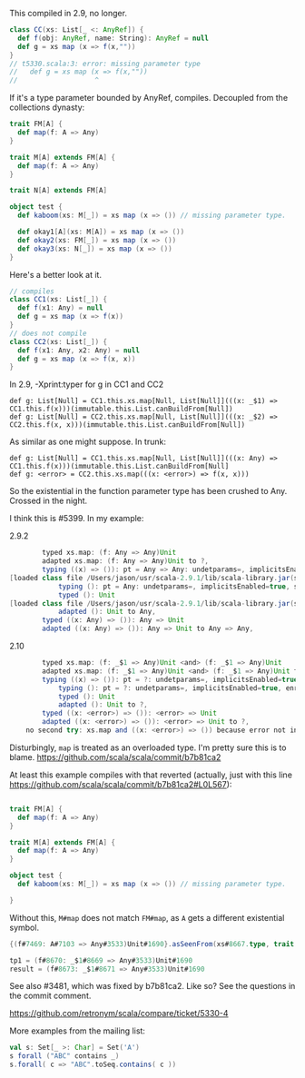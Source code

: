 This compiled in 2.9, no longer.
```scala
class CC(xs: List[_ <: AnyRef]) {
  def f(obj: AnyRef, name: String): AnyRef = null
  def g = xs map (x => f(x,""))
}
// t5330.scala:3: error: missing parameter type
//   def g = xs map (x => f(x,""))
//                   ^
```
If it's a type parameter bounded by AnyRef, compiles.
Decoupled from the collections dynasty:

```scala
trait FM[A] {
  def map(f: A => Any)
}

trait M[A] extends FM[A] {
  def map(f: A => Any)
}

trait N[A] extends FM[A]

object test {
  def kaboom(xs: M[_]) = xs map (x => ()) // missing parameter type.

  def okay1[A](xs: M[A]) = xs map (x => ())
  def okay2(xs: FM[_]) = xs map (x => ())
  def okay3(xs: N[_]) = xs map (x => ())
}
```
Here's a better look at it.
```scala
// compiles
class CC1(xs: List[_]) {
  def f(x1: Any) = null
  def g = xs map (x => f(x))
}
// does not compile
class CC2(xs: List[_]) {
  def f(x1: Any, x2: Any) = null
  def g = xs map (x => f(x, x))
}
```
In 2.9, -Xprint:typer for g in CC1 and CC2
```
def g: List[Null] = CC1.this.xs.map[Null, List[Null]](((x: _$1) => CC1.this.f(x)))(immutable.this.List.canBuildFrom[Null])
def g: List[Null] = CC2.this.xs.map[Null, List[Null]](((x: _$2) => CC2.this.f(x, x)))(immutable.this.List.canBuildFrom[Null])
```
As similar as one might suppose.  In trunk:
```
def g: List[Null] = CC1.this.xs.map[Null, List[Null]](((x: Any) => CC1.this.f(x)))(immutable.this.List.canBuildFrom[Null]
def g: <error> = CC2.this.xs.map(((x: <error>) => f(x, x)))
```
So the existential in the function parameter type has been crushed to Any.
Crossed in the night.

I think this is #5399.
In my example:

2.9.2
```scala
        typed xs.map: (f: Any => Any)Unit
        adapted xs.map: (f: Any => Any)Unit to ?, 
        typing ((x) => ()): pt = Any => Any: undetparams=, implicitsEnabled=true, silent=true, context.owner=method kaboom
[loaded class file /Users/jason/usr/scala-2.9.1/lib/scala-library.jar(scala/reflect/Code.class) in 2ms]
            typing (): pt = Any: undetparams=, implicitsEnabled=true, silent=true, context.owner=value $anonfun
            typed (): Unit
[loaded class file /Users/jason/usr/scala-2.9.1/lib/scala-library.jar(scala/AnyVal.class) in 2ms]
            adapted (): Unit to Any, 
        typed ((x: Any) => ()): Any => Unit
        adapted ((x: Any) => ()): Any => Unit to Any => Any, 
```

2.10
```scala
        typed xs.map: (f: _$1 => Any)Unit <and> (f: _$1 => Any)Unit
        adapted xs.map: (f: _$1 => Any)Unit <and> (f: _$1 => Any)Unit to ?, 
        typing ((x) => ()): pt = ?: undetparams=, implicitsEnabled=true, enrichmentEnabled=true, mode=EXPRmode BYVALmode, silent=true, context.owner=method kaboom
            typing (): pt = ?: undetparams=, implicitsEnabled=true, enrichmentEnabled=true, mode=EXPRmode, silent=true, context.owner=value $anonfun
            typed (): Unit
            adapted (): Unit to ?, 
        typed ((x: <error>) => ()): <error> => Unit
        adapted ((x: <error>) => ()): <error> => Unit to ?, 
    no second try: xs.map and ((x: <error>) => ()) because error not in result:
```

Disturbingly, `map` is treated as an overloaded type.
I'm pretty sure this is to blame.
 https://github.com/scala/scala/commit/b7b81ca2

At least this example compiles with that reverted (actually, just with this line https://github.com/scala/scala/commit/b7b81ca2#L0L567):

```scala

trait FM[A] {
  def map(f: A => Any)
}

trait M[A] extends FM[A] {
  def map(f: A => Any)
}

object test {
  def kaboom(xs: M[_]) = xs map (x => ()) // missing parameter type.

}
```

Without this, `M#map` does not match `FM#map`, as `A` gets a different existential symbol.

```scala
{(f#7469: A#7103 => Any#3533)Unit#1690}.asSeenFrom(xs#8667.type, trait M#9)

tp1 = (f#8670: _$1#8669 => Any#3533)Unit#1690
result = (f#8673: _$1#8671 => Any#3533)Unit#1690
```
See also #3481, which was fixed by b7b81ca2.
Like so? See the questions in the commit comment.

https://github.com/retronym/scala/compare/ticket/5330-4

More examples from the mailing list:
```scala
val s: Set[_ >: Char] = Set('A')
s forall ("ABC" contains _)
s.forall( c => "ABC".toSeq.contains( c ))
```

